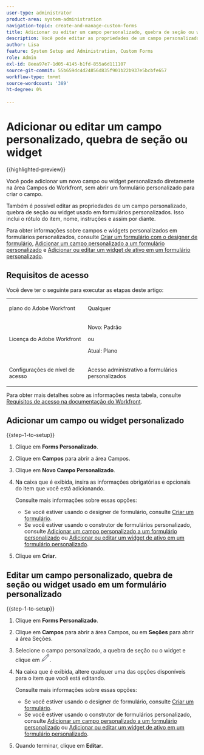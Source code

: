 ```yaml
---
user-type: administrator
product-area: system-administration
navigation-topic: create-and-manage-custom-forms
title: Adicionar ou editar um campo personalizado, quebra de seção ou widget
description: Você pode editar as propriedades de um campo personalizado, quebra de seção ou widget usado no formulário personalizado em sua instância do Adobe Workfront. Isso inclui o rótulo do item, nome, instruções e assim por diante.
author: Lisa
feature: System Setup and Administration, Custom Forms
role: Admin
exl-id: 8eea97e7-1d05-4145-b1fd-855a6d111107
source-git-commit: 55b659dc4d24856d835f901b22b937e5bcbfe657
workflow-type: tm+mt
source-wordcount: '389'
ht-degree: 0%

---
```


# Adicionar ou editar um campo personalizado, quebra de seção ou widget

{{highlighted-preview}}

<span class="preview">Você pode adicionar um novo campo ou widget personalizado diretamente na área Campos do Workfront, sem abrir um formulário personalizado para criar o campo.</span>

Também é possível editar as propriedades de um campo personalizado, quebra de seção ou widget usado em formulários personalizados. Isso inclui o rótulo do item, nome, instruções e assim por diante.

Para obter informações sobre campos e widgets personalizados em formulários personalizados, consulte [Criar um formulário com o designer de formulário](/help/quicksilver/administration-and-setup/customize-workfront/create-manage-custom-forms/form-designer/design-a-form/design-a-form.md), [Adicionar um campo personalizado a um formulário personalizado](../../../administration-and-setup/customize-workfront/create-manage-custom-forms/add-a-custom-field-to-a-custom-form.md) e [Adicionar ou editar um widget de ativo em um formulário personalizado](../../../administration-and-setup/customize-workfront/create-manage-custom-forms/add-widget-or-edit-its-properties-in-a-custom-form.md).

## Requisitos de acesso

Você deve ter o seguinte para executar as etapas deste artigo:

<table style="table-layout:auto"> 
 <col> 
 <col> 
 <tbody> 
  <tr data-mc-conditions=""> 
   <td role="rowheader"> <p>plano do Adobe Workfront</p> </td> 
   <td>Qualquer</td> 
  </tr> 
  <tr> 
   <td role="rowheader">Licença do Adobe Workfront</td> 
   <td>
   <p>Novo: Padrão</p>
   <p>ou</p>
   <p>Atual: Plano</p></td>
  </tr> 
  <tr data-mc-conditions=""> 
   <td role="rowheader">Configurações de nível de acesso</td> 
   <td> <p>Acesso administrativo a formulários personalizados</p> </td> 
  </tr> 
 </tbody> 
</table>

Para obter mais detalhes sobre as informações nesta tabela, consulte [Requisitos de acesso na documentação do Workfront](/help/quicksilver/administration-and-setup/add-users/access-levels-and-object-permissions/access-level-requirements-in-documentation.md).

<div class="preview">

## Adicionar um campo ou widget personalizado

{{step-1-to-setup}}

1. Clique em **Forms Personalizado**.
1. Clique em **Campos** para abrir a área Campos.
1. Clique em **Novo Campo Personalizado**.
1. Na caixa que é exibida, insira as informações obrigatórias e opcionais do item que você está adicionando.

   Consulte mais informações sobre essas opções:
   * Se você estiver usando o designer de formulário, consulte [Criar um formulário](/help/quicksilver/administration-and-setup/customize-workfront/create-manage-custom-forms/form-designer/design-a-form/design-a-form.md).
   * Se você estiver usando o construtor de formulários personalizado, consulte [Adicionar um campo personalizado a um formulário personalizado](../../../administration-and-setup/customize-workfront/create-manage-custom-forms/add-a-custom-field-to-a-custom-form.md) ou [Adicionar ou editar um widget de ativo em um formulário personalizado](../../../administration-and-setup/customize-workfront/create-manage-custom-forms/add-widget-or-edit-its-properties-in-a-custom-form.md).

1. Clique em **Criar**.

</div>

## Editar um campo personalizado, quebra de seção ou widget usado em um formulário personalizado

{{step-1-to-setup}}

1. Clique em **Forms Personalizado**.
1. Clique em **Campos** para abrir a área Campos, ou em **Seções** para abrir a área Seções.
1. Selecione o campo personalizado, a quebra de seção ou o widget e clique em ![Ícone Editar](assets/edit-icon.png).
1. Na caixa que é exibida, altere qualquer uma das opções disponíveis para o item que você está editando.

   Consulte mais informações sobre essas opções:
   * Se você estiver usando o designer de formulário, consulte [Criar um formulário](/help/quicksilver/administration-and-setup/customize-workfront/create-manage-custom-forms/form-designer/design-a-form/design-a-form.md).
   * Se você estiver usando o construtor de formulários personalizado, consulte [Adicionar um campo personalizado a um formulário personalizado](../../../administration-and-setup/customize-workfront/create-manage-custom-forms/add-a-custom-field-to-a-custom-form.md) ou [Adicionar ou editar um widget de ativo em um formulário personalizado](../../../administration-and-setup/customize-workfront/create-manage-custom-forms/add-widget-or-edit-its-properties-in-a-custom-form.md).

1. Quando terminar, clique em **Editar**.
